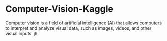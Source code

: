 # Computer-Vision-Kaggle
Computer vision is a field of artificial intelligence (AI) that allows computers to interpret and analyze visual data, such as images, videos, and other visual inputs. 
jh
